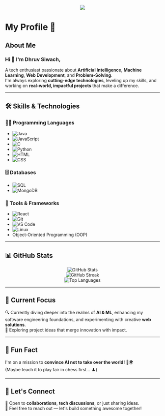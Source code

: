 <p align="center">
    <img src="https://readme-typing-svg.demolab.com/?lines=Eat.%20Sleep.%20Code.%20Repeat&font=Fira%20Code&center=true&width=440&height=45&color=f75c7e&vCenter=true&pause=1000&size=22" />
  </a>
</p>


# My Profile 🚀

## About Me
  
### Hi 👋 I'm Dhruv Siwach,

A tech enthusiast passionate about **Artificial Intelligence**, **Machine Learning**, **Web Development**, and **Problem-Solving**.  
I'm always exploring **cutting-edge technologies**, leveling up my skills, and working on **real-world, impactful projects** that make a difference.

---

## 🛠 Skills & Technologies

### 👨‍💻 Programming Languages 
- ![Java](https://img.shields.io/badge/Java-007396?style=for-the-badge&logo=java&logoColor=white)
- ![JavaScript](https://img.shields.io/badge/JavaScript-F7DF1E?style=for-the-badge&logo=javascript&logoColor=black)
- ![C](https://img.shields.io/badge/C-00599C?style=for-the-badge&logo=c&logoColor=white) 
- ![Python](https://img.shields.io/badge/Python-3776AB?style=for-the-badge&logo=python&logoColor=white)
- ![HTML](https://img.shields.io/badge/HTML5-E34F26?style=for-the-badge&logo=html5&logoColor=white)  
- ![CSS](https://img.shields.io/badge/CSS3-1572B6?style=for-the-badge&logo=css3&logoColor=white)   

### 🗄️ Databases
- ![SQL](https://img.shields.io/badge/SQL-316192?style=for-the-badge&logo=microsoft-sql-server&logoColor=white)  
- ![MongoDB](https://img.shields.io/badge/MongoDB-47A248?style=for-the-badge&logo=mongodb&logoColor=white)  

### 🔧 Tools & Frameworks
- ![React](https://img.shields.io/badge/React-20232A?style=for-the-badge&logo=react&logoColor=61DAFB)
- ![Git](https://img.shields.io/badge/Git-F05032?style=for-the-badge&logo=git&logoColor=white)
- ![VS Code](https://img.shields.io/badge/VS%20Code-007ACC?style=for-the-badge&logo=visual-studio-code&logoColor=white)
- ![Linux](https://img.shields.io/badge/Linux-FCC624?style=for-the-badge&logo=linux&logoColor=black)
- Object-Oriented Programming (OOP)

---

## 📊 GitHub Stats

<p align="center">
  <img src="https://github-readme-stats.vercel.app/api?username=dhruvx05&show_icons=true&theme=radical" alt="GitHub Stats" />
  <br/>
  <img src="https://github-readme-streak-stats.herokuapp.com/?user=dhruvx05&theme=radical" alt="GitHub Streak" />
  <br/>
  <img src="https://github-readme-stats.vercel.app/api/top-langs/?username=dhruvx05&layout=compact&theme=radical" alt="Top Languages" />
</p>

---

## 🌟 Current Focus

🔍 Currently diving deeper into the realms of **AI & ML**, enhancing my software engineering foundations, and experimenting with creative **web solutions**.  
🚀 Exploring project ideas that merge innovation with impact.

---

## 🎉 Fun Fact

I'm on a mission to **convince AI not to take over the world!** 🤖🌍  
(Maybe teach it to play fair in chess first... ♟️)

---

## 🤝 Let's Connect

🚀 Open to **collaborations**, **tech discussions**, or just sharing ideas.  
💬 Feel free to reach out — let's build something awesome together!

